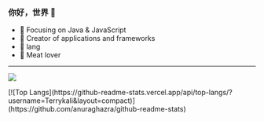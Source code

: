 
### 你好，世界 👋

- :orange_book: Focusing on Java & JavaScript
- :hammer: Creator of applications and frameworks
- :ram: lang
- :meat_on_bone: Meat lover
<hr/>
<a href="https://github.com/anuraghazra/convoychat">
  <img align="center" src="https://github-readme-stats.vercel.app/api?username=Terrykali&show_icons=true&theme=tokyonight" />
</a>

<p></p>
[![Top Langs](https://github-readme-stats.vercel.app/api/top-langs/?username=Terrykali&layout=compact)](https://github.com/anuraghazra/github-readme-stats)
